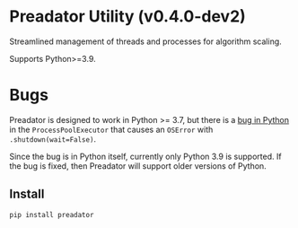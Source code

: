 # Preadator Utility (v0.4.0-dev2)

Streamlined management of threads and processes for algorithm scaling.

Supports Python>=3.9.

# Bugs

Preadator is designed to work in Python >= 3.7, but there is a
[bug in Python](https://bugs.python.org/issue39098)
in the `ProcessPoolExecutor` that causes an `OSError` with
`.shutdown(wait=False)`.

Since the bug is in Python itself, currently only Python 3.9 is supported. If
the bug is fixed, then Preadator will support older versions of Python.

## Install

`pip install preadator`
